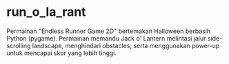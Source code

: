 # run_o_la_rant
Permainan "Endless Runner Game 2D" bertemakan Halloween berbasih Python (pygame). Permainan memandu Jack o' Lantern melintasi jalur side-scrolling landscape, menghindari obstacles, serta menggunakan power-up untuk mencapai skor yang lebih tinggi.
